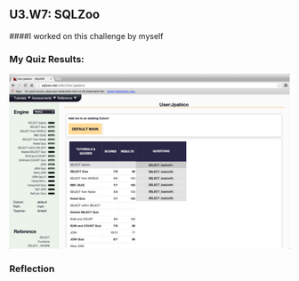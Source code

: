 ## U3.W7: SQLZoo

####I worked on this challenge by myself



### My Quiz Results:
<!-- Include the link to your image (saved in the imgs folder) to display it inline. -->
![quiz](/week_7/imgs/sqlzoo_quiz.jpg)





### Reflection

